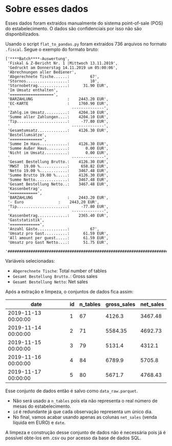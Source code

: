 # Sobre esses dados

Esses dados foram extraídos manualmente do sistema point-of-sale (POS) do estabelecimento. O dados são confidenciais por isso não são disponbilizados.

Usando o script `flat_to_pandas.py` foram extraídos 736 arquivos no formato `.fiscal`. Segue o exemplo do formato bruto:
```
['****Batch****-Auswertung',
 'Fiskal & Z-Bericht Nr. 1 |Mittwoch 13.11.2019',
 'Gedruckt am Donnerstag 14.11.2019 um 05:00:06',
 'Abrechnungen aller Bediener',
 'Abgerechnete Tische......:         67',
 'Stornos..................:         10',
 'Stornobetrag.............:      31.90 EUR',
 'Im Umsatz enthalten',
 '===================',
 'BARZAHLUNG               :    2443.20 EUR',
 'EC-KARTE                 :    1760.90 EUR',
 '                           --------------',
 'Zahlg.im Umsatz..........:    4204.10 EUR',
 'Summe aller Zahlungen....:    4204.10 EUR',
 'Tip......................:     -77.80 EUR',
 '                           --------------',
 'Gesamtumsatz.............:    4126.30 EUR',
 'Bestellumsätze',
 '==============',
 'Summe Im Haus............:    4126.30 EUR',
 'Summe Außer Haus.........:       0.00 EUR',
 'Nicht im Umsatz..........:       0.00 EUR',
 '                           --------------',
 'Gesamt Bestellung Brutto.:    4126.30 EUR',
 'MWST  19.00 %............:     658.82 EUR',
 'Netto 19.00 %............:    3467.48 EUR',
 'Summe Brutto 19.00 %.....:    4126.30 EUR',
 'Summe Netto..............:    3467.48 EUR',
 'Gesamt Bestellung Netto..:    3467.48 EUR',
 'Kassenbetrag',
 '============',
 'BARZAHLUNG               :    2443.20 EUR',
 '- Euro               :    2443,20 EUR',
 'Tip......................:     -77.80 EUR',
 '                           --------------',
 'Kassenbetrag.............:    2365.40 EUR',
 'Gaststatistik',
 '=============',
 'Anzahl Gäste.............:         67',
 'Umsatz pro Gast..........:      61.59 EUR',
 'All amount per guest.....:      61.59 EUR',
 'Umsatz pro Gast Netto....:      51.75 EUR',
 '################################################################################'
```
Variáveis selecionadas:
- `Abgerechnete Tische`: Total number of tables
- `Gesamt Bestellung Brutto.`: Gross sales
- `Gesamt Bestellung Netto`: Net sales

Após a extração e limpeza, o conjuntos de dados fica assim:

| date                |   id |   n_tables |   gross_sales |   net_sales |
|---------------------|------|------------|---------------|-------------|
| 2019-11-13 00:00:00 |    1 |         67 |       4126.3  |     3467.48 |
| 2019-11-14 00:00:00 |    2 |         71 |       5584.35 |     4692.73 |
| 2019-11-15 00:00:00 |    3 |         79 |       5131.4  |     4312.1  |
| 2019-11-16 00:00:00 |    4 |         84 |       6789.9  |     5705.8  |
| 2019-11-17 00:00:00 |    5 |         80 |       5671.7  |     4768.43 |

Esse conjunto de dados então é salvo como `data_raw.parquet`.

- Não será usado a `n_tables` pois ela não representa o real número de mesas do estabelecimento.
- `id` é redundante já que cada observação representa um único dia.
- No final, vamos acabar usando apenas as colunas `net_sales` (venda líquida em EURO) e `date`.

A limpeza e construção desse conjunto de dados não é necessária pois já é possível obte-los em .csv ou por acesso da base de dados SQL.




